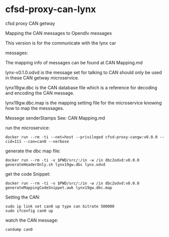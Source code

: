 # cfsd-proxy-can-lynx
cfsd proxy CAN getway

Mapping the CAN messages to Opendlv messages

This version is for the communicate with the lynx car

messages:

The mapping info of messages can be found at CAN Mapping.md

lynx-v0.1.0.odvd is the message set for talking to CAN should only be used in these CAN getway microservice.

lynx19gw.dbc is the CAN database file which is a reference for decoding and encoding the CAN message.

lynx19gw.dbc.map is the mapping setting file for the microservice knowing how to map the messsages.

Messege senderStamps See: CAN Mapping.md

run the microservice:

```
docker run --rm -ti --net=host --privileged cfsd-proxy-cangw:v0.0.0 --cid=111 --can=can0 --verbose
```


generate the dbc map file:

```
docker run --rm -ti -v $PWD/src/:/in -w /in dbc2odvd:v0.0.0 generateHeaderOnly.sh lynx19gw.dbc lynx.odvd
```

get the code Snippet:

```
docker run --rm -ti -v $PWD/src/:/in -w /in dbc2odvd:v0.0.0 generateMappingCodeSnippet.awk lynx19gw.dbc.map
```

Setting the CAN:

```
sudo ip link set can0 up type can bitrate 500000
sudo ifconfig can0 up
```

watch the CAN message:

```
candump can0
```